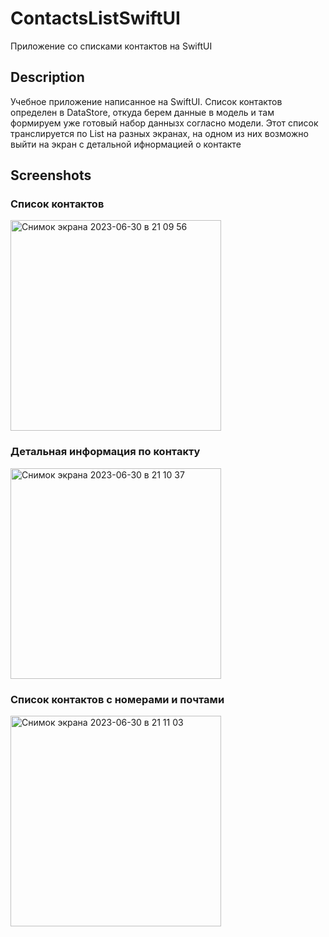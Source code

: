 # ContactsListSwiftUI

Приложение со списками контактов на SwiftUI

## Description

Учебное приложение написанное на SwiftUI. 
Список контактов определен в DataStore, откуда берем данные в модель и там формируем уже готовый набор даннызх согласно модели.
Этот список транслируется по List на разных экранах, на одном из них возможно выйти на экран с детальной ифнормацией о контакте

## Screenshots

### Список контактов
<img width="337" alt="Снимок экрана 2023-06-30 в 21 09 56" src="https://github.com/romkalan/ContactsListSwiftUI/assets/116355331/d875f4bc-abfe-43cf-a1b5-a0335d3892ae">

### Детальная информация по контакту
<img width="337" alt="Снимок экрана 2023-06-30 в 21 10 37" src="https://github.com/romkalan/ContactsListSwiftUI/assets/116355331/0e2ddad9-ae68-423e-9477-70271f7c770d">

### Список контактов с номерами и почтами
<img width="337" alt="Снимок экрана 2023-06-30 в 21 11 03" src="https://github.com/romkalan/ContactsListSwiftUI/assets/116355331/434b2fd9-0b47-4291-accd-cf16d9791d63">

